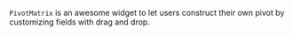 `PivotMatrix` is an awesome widget to let users construct their own pivot by customizing fields with drag and drop.